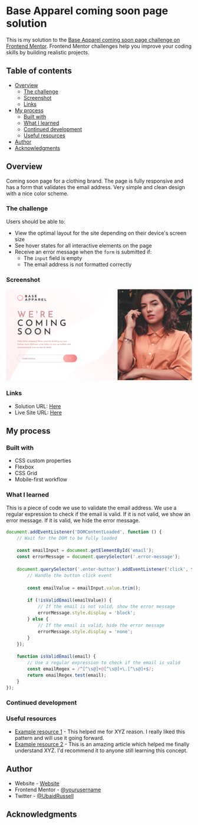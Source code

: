 # Base Apparel coming soon page solution

This is my solution to the [Base Apparel coming soon page challenge on Frontend Mentor](https://www.frontendmentor.io/challenges/base-apparel-coming-soon-page-5d46b47f8db8a7063f9331a0). Frontend Mentor challenges help you improve your coding skills by building realistic projects. 

## Table of contents

- [Overview](#overview)
  - [The challenge](#the-challenge)
  - [Screenshot](#screenshot)
  - [Links](#links)
- [My process](#my-process)
  - [Built with](#built-with)
  - [What I learned](#what-i-learned)
  - [Continued development](#continued-development)
  - [Useful resources](#useful-resources)
- [Author](#author)
- [Acknowledgments](#acknowledgments)


## Overview

  Coming soon page for a clothing brand. The page is fully responsive and has a form that validates the email address. Very simple and clean design with a nice color scheme.

### The challenge

Users should be able to:

- View the optimal layout for the site depending on their device's screen size
- See hover states for all interactive elements on the page
- Receive an error message when the `form` is submitted if:
  - The `input` field is empty
  - The email address is not formatted correctly

### Screenshot

![](./images/screenshot.png)


### Links

- Solution URL: [Here](https://github.com/UbaidRussell/Base-Apparel-coming-soon-page)
- Live Site URL: [Here](https://ubaidrussell.github.io/Base-Apparel-coming-soon-page/)

## My process

### Built with

- CSS custom properties
- Flexbox
- CSS Grid
- Mobile-first workflow

### What I learned

This is a piece of code we use to validate the email address. We use a regular expression to check if the email is valid. If it is not valid, we show an error message. If it is valid, we hide the error message.

```js
document.addEventListener('DOMContentLoaded', function () {
    // Wait for the DOM to be fully loaded

    const emailInput = document.getElementById('email');
    const errorMessage = document.querySelector('.error-message');

    document.querySelector('.enter-button').addEventListener('click', function () {
        // Handle the button click event

        const emailValue = emailInput.value.trim();

        if (!isValidEmail(emailValue)) {
            // If the email is not valid, show the error message
            errorMessage.style.display = 'block';
        } else {
            // If the email is valid, hide the error message
            errorMessage.style.display = 'none';
        }
    });

    function isValidEmail(email) {
        // Use a regular expression to check if the email is valid
        const emailRegex = /^[^\s@]+@[^\s@]+\.[^\s@]+$/;
        return emailRegex.test(email);
    }
});
```


### Continued development



### Useful resources

- [Example resource 1](https://www.example.com) - This helped me for XYZ reason. I really liked this pattern and will use it going forward.
- [Example resource 2](https://www.example.com) - This is an amazing article which helped me finally understand XYZ. I'd recommend it to anyone still learning this concept.

## Author

- Website - [Website](UbaidRussell.com)
- Frontend Mentor - [@yourusername](https://www.frontendmentor.io/profile/yourusername)
- Twitter - [@UbaidRussell](https://www.twitter.com/ubaidrussell)


## Acknowledgments


